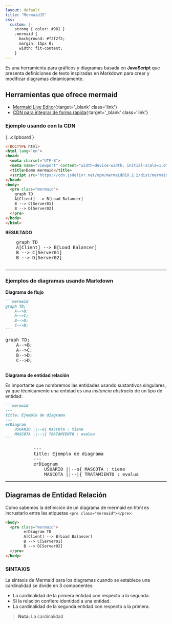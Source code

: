 ```yaml
---
layout: default
title: "MermaidJS"
css:
  custom: |-
    strong { color: #981 }
    .mermaid {
      background: #f2f2f2;
      margin: 15px 0;
      width: fit-content;
    }
---
```


Es una herramienta para gráficos y diagramas basada en **JavaScript** que presenta definiciones de texto inspiradas en Markdown para crear y modificar diagramas dinámicamente.

## Herramientas que ofrece mermaid

- [Mermaid Live Editor](https://mermaid.live/){:target='_blank' class='link'}
- [CDN para integrar de forma rápida](https://www.jsdelivr.com/package/npm/mermaid){:target='_blank' class='link'}


### Ejemplo usando con la CDN

{: .clipboard }
```html
<!DOCTYPE html>
<html lang="en">
<head>
  <meta charset="UTF-8">
  <meta name="viewport" content="width=device-width, initial-scale=1.0">
  <title>Demo mermaid</title>
  <script src="https://cdn.jsdelivr.net/npm/mermaid@10.2.2/dist/mermaid.min.js"></script>
</head>
<body>
  <pre class="mermaid">
    graph TD
    A[Client] --> B[Load Balancer]
    B --> C[Server01]
    B --> D[Server02]
  </pre>
</body>
</html>
```

**RESULTADO**

  <pre class="mermaid">
    graph TD
    A[Client] --> B[Load Balancer]
    B --> C[Server01]
    B --> D[Server02]
 </pre>

---

### Ejemplos de diagramas usando Markdown


**Diagrama de flujo** 

````markdown
```mermaid
graph TD;
    A-->B;
    A-->C;
    B-->D;
    C-->D;
```
````

<pre class="mermaid">
graph TD;
    A-->B;
    A-->C;
    B-->D;
    C-->D;
 </pre>


**Diagrama de entidad relación**

Es importante que nombremos las entidades usando sustantivos singulares, ya que técnicamente una entidad es una *instancia abstracta* de un tipo de entidad:


````markdown
```mermaid
---
title: Ejemplo de diagrama
---
erDiagram
    USUARIO ||--o{ MASCOTA : tiene
    MASCOTA ||--|{ TRATAMIENTO : evalua
```
````

<pre class="mermaid" style="display: flex; justify-content: center;">
---
title: Ejemplo de diagrama
---
erDiagram
    USUARIO ||--o{ MASCOTA : tiene
    MASCOTA ||--|{ TRATAMIENTO : evalua
</pre>

---

## Diagramas de Entidad Relación

Como sabemos la definición de un diagrama de mermaid en html es incrustarlo entre las etiquetas `<pre class="mermaid"></pre>`:


```html
<body>
  <pre class="mermaid">
        erDiagram TD 
        A[Client] --> B[Load Balancer] 
        B --> C[Server01] 
        B --> D[Server02]
  </pre>
</body>
```

### SINTAXIS

La sintaxis de Mermaid para los diagramas cuando se establece una cardinalidad se divide en 3 componentes:

- La cardinalidad de la primera entidad con respecto a la segunda.
- Si la relación confiere identidad a una entidad.
- La cardinalidad de la segunda entidad con respecto a la primera.

> **Nota**: La cardinalidad 